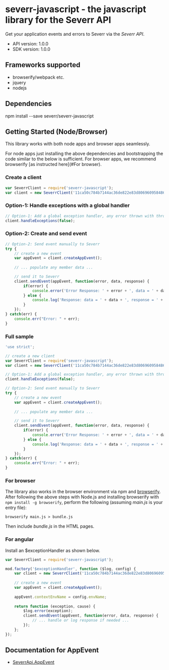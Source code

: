 # severr-javascript - the javascript library for the Severr API

Get your application events and errors to Severr via the *Severr API*.

- API version: 1.0.0
- SDK version: 1.0.0

## Frameworks supported
- browserify/webpack etc.
- jquery 
- nodejs

## Dependencies
npm install --save severr/severr-javascript

## Getting Started (Node/Browser)

This library works with both node apps and browser apps seamlessly. 

For node apps just installing the above dependencies and bootstrapping the code similar to the below is sufficient. For browser apps, we recommend browserify [as instructed here](#For browser).

### Create a client
```javascript
var SeverrClient = require('severr-javascript');
var client = new SeverrClient('11ca50c784b7144ac36de822e83d8069609584866662'); // replace value within quotes with your API key instead
```

### Option-1: Handle exceptions with a global handler
```javascript
// Option-1: Add a global exception handler, any error thrown with throw new Error('...'); will now be sent to Severr
client.handleExceptions(false);
```

### Option-2: Create and send event
```javascript
// Option-2: Send event manually to Severr
try {
    // create a new event
    var appEvent = client.createAppEvent();
    
    // ... populate any member data ...

    // send it to Severr
    client.sendEvent(appEvent, function(error, data, response) {
        if(error) {
            console.error('Error Response: ' + error + ', data = ' + data + ', response = ' + JSON.stringify(response));
        } else {
            console.log('Response: data = ' + data + ', response = ' + JSON.stringify(response));
        }
    });
} catch(err) {
    console.err("Error: " + err);
}
```

### Full sample
```javascript
'use strict';

// create a new client
var SeverrClient = require('severr-javascript');
var client = new SeverrClient('11ca50c784b7144ac36de822e83d8069609584866662'); // replace value within quotes with your API key instead

// Option-1: Add a global exception handler, any error thrown with throw new Error('...'); will now be sent to Severr
client.handleExceptions(false);

// Option-2: Send event manually to Severr
try {
    // create a new event
    var appEvent = client.createAppEvent();
    
    // ... populate any member data ...

    // send it to Severr
    client.sendEvent(appEvent, function(error, data, response) {
        if(error) {
            console.error('Error Response: ' + error + ', data = ' + data + ', response = ' + JSON.stringify(response));
        } else {
            console.log('Response: data = ' + data + ', response = ' + JSON.stringify(response));
        }
    });
} catch(err) {
    console.err("Error: " + err);
}
```

### For browser

The library also works in the browser environment via npm and [browserify](http://browserify.org/). After following
the above steps with Node.js and installing browserify with `npm install -g browserify`,
perform the following (assuming *main.js* is your entry file):

```shell
browserify main.js > bundle.js
```

Then include *bundle.js* in the HTML pages.

### For angular

Install an $exceptionHandler as shown below.

```javascript
var SeverrClient = require('severr-javascript');

mod.factory('$exceptionHandler', function ($log, config) {
    var client = new SeverrClient('11ca50c784b7144ac36de822e83d8069609584866662'); // replace value within quotes with your API key instead
    
    // create a new event
    var appEvent = client.createAppEvent();
    
    appEvent.contextEnvName = config.envName;
    
    return function (exception, cause) {
        $log.error(exception);
        client.sendEvent(appEvent, function(error, data, response) {
            // ... handle or log response if needed ...
        });
    };
});
````

<a name="documentation-for-models"></a>
## Documentation for AppEvent

 - [SeverrApi.AppEvent](generated/docs/AppEvent.md)


